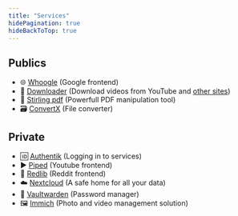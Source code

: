```yaml
---
title: "Services"
hidePagination: true
hideBackToTop: true
---
```


## Publics
  - 🌐 [Whoogle](https://whoogle.oklm.ovh) (Google frontend)
  - 💾 [Downloader](https://yt.oklm.ovh) (Download videos from YouTube and [other sites](https://github.com/yt-dlp/yt-dlp/blob/master/supportedsites.md))
  - 📜 [Stirling pdf](https://pdf.oklm.ovh) (Powerfull PDF manipulation tool)
  - 🗃️ [ConvertX](https://convert.oklm.ovh) (File converter)

## Private
  - 🆔 [Authentik](https://auth.oklm.ovh) (Logging in to services)
  - ▶️ [Piped](https://piped.oklm.ovh) (Youtube frontend)
  - 🤖 [Redlib](https://redlib.oklm.ovh) (Reddit frontend)
  - ☁️ [Nextcloud](https://cloud.oklm.ovh) (A safe home for all your data)
  - 🔐 [Vaultwarden](https://vault.oklm.ovh) (Password manager)
  - 🖼️ [Immich](https://photos.oklm.ovh) (Photo and video management solution)

